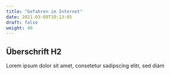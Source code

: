 ```yaml
---
title: "Gefahren im Internet"
date: 2021-03-09T10:13:05
draft: false
weight: 40
---
```

## Überschrift H2

Lorem ipsum dolor sit amet, consetetur sadipscing elitr, sed diam 